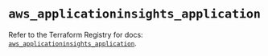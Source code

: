 # `aws_applicationinsights_application`

Refer to the Terraform Registry for docs: [`aws_applicationinsights_application`](https://registry.terraform.io/providers/hashicorp/aws/5.32.1/docs/resources/applicationinsights_application).
